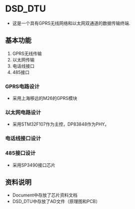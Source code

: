 # DSD_DTU
* 这是一个具有GPRS无线网络和以太网双通道的数据传输终端.  

##  基本功能
1. GPRS无线传输
2. 以太网传输
3. 电话线接口
4. 485接口 
### GPRS电路设计
* 采用上海移远的M26的GPRS模块
### 以太网电路设计
* 采用STM32F107作为主控，DP83848作为PHY。
### 电话线接口设计


### 485接口设计
* 采用SP3490接口芯片
## 资料说明
* Document中存放了芯片资料文档
* DSD_DTU中存放了AD文件（原理图和PCB）
